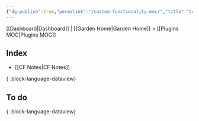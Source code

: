 ```yaml
---
{"dg-publish":true,"permalink":"/custom-functionality-moc/","title":"Custom Functionality","hide":true,"tags":["work"],"noteIcon":"1","created":"2024-09-16T18:28:50.558-07:00","updated":"2024-09-19T12:48:22.573-07:00"}
---
```


[[Dashboard\|Dashboard]] | [[Garden Home\|Garden Home]] > [[Plugins MOC\|Plugins MOC]]

## Index

- [[CF Notes\|CF Notes]]

{ .block-language-dataview}

## To do


{ .block-language-dataview}
